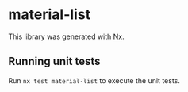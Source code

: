 # material-list

This library was generated with [Nx](https://nx.dev).

## Running unit tests

Run `nx test material-list` to execute the unit tests.
